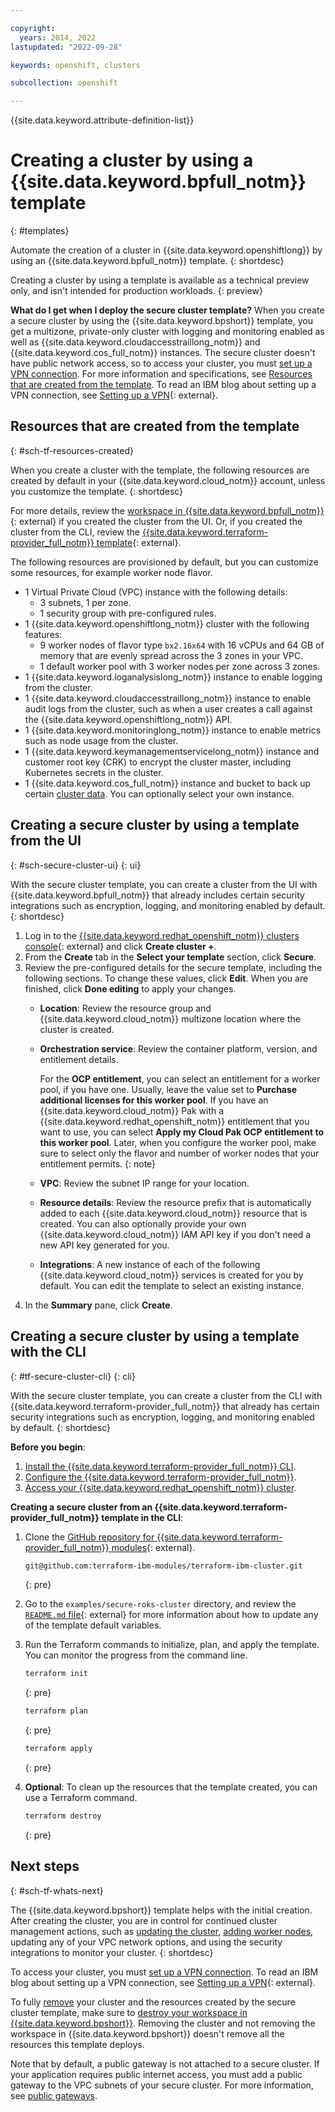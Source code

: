 ```yaml
---

copyright:
  years: 2014, 2022
lastupdated: "2022-09-28"

keywords: openshift, clusters

subcollection: openshift

---
```



{{site.data.keyword.attribute-definition-list}}



# Creating a cluster by using a {{site.data.keyword.bpfull_notm}} template
{: #templates}

Automate the creation of a cluster in {{site.data.keyword.openshiftlong}} by using an {{site.data.keyword.bpfull_notm}} template. 
{: shortdesc}

Creating a cluster by using a template is available as a technical preview only, and isn't intended for production workloads.
{: preview}

**What do I get when I deploy the secure cluster template?**
When you create a secure cluster by using the {{site.data.keyword.bpshort}} template, you get a multizone, private-only cluster with logging and monitoring enabled as well as {{site.data.keyword.cloudaccesstraillong_notm}} and {{site.data.keyword.cos_full_notm}} instances. The secure cluster doesn't have public network access, so to access your cluster, you must [set up a VPN connection](/docs/openshift?topic=openshift-cluster-access-wireguard). For more information and specifications, see [Resources that are created from the template](#sch-tf-resources-created). To read an IBM blog about setting up a VPN connection, see [Setting up a VPN](https://cms.ibm.com/cloud/blog/setting-up-a-vpn-between-ibm-cloud-vpc-and-your-home-office){: external}.


## Resources that are created from the template
{: #sch-tf-resources-created}

When you create a cluster with the template, the following resources are created by default in your {{site.data.keyword.cloud_notm}} account, unless you customize the template.
{: shortdesc}

For more details, review the [workspace in {{site.data.keyword.bpfull_notm}}](https://cloud.ibm.com/schematics/workspaces){: external} if you created the cluster from the UI. Or, if you created the cluster from the CLI, review the [{{site.data.keyword.terraform-provider_full_notm}} template](https://github.com/terraform-ibm-modules/terraform-ibm-cluster/tree/master/examples/secure-roks-cluster){: external}.

The following resources are provisioned by default, but you can customize some resources, for example worker node flavor.

*   1 Virtual Private Cloud (VPC) instance with the following details:
    *   3 subnets, 1 per zone.
    *   1 security group with pre-configured rules.
*   1 {{site.data.keyword.openshiftlong_notm}} cluster with the following features:
    *   9 worker nodes of flavor type `bx2.16x64` with 16 vCPUs and 64 GB of memory that are evenly spread across the 3 zones in your VPC.
    *   1 default worker pool with 3 worker nodes per zone across 3 zones.
*   1 {{site.data.keyword.loganalysislong_notm}} instance to enable logging from the cluster.
*   1 {{site.data.keyword.cloudaccesstraillong_notm}} instance to enable audit logs from the cluster, such as when a user creates a call against the {{site.data.keyword.openshiftlong_notm}} API.
*   1 {{site.data.keyword.monitoringlong_notm}} instance to enable metrics such as node usage from the cluster.
*   1 {{site.data.keyword.keymanagementservicelong_notm}} instance and customer root key (CRK) to encrypt the cluster master, including Kubernetes secrets in the cluster.
*   1 {{site.data.keyword.cos_full_notm}} instance and bucket to back up certain [cluster data](/docs/containers?topic=containers-service-arch#ibm-data). You can optionally select your own instance.


## Creating a secure cluster by using a template from the UI
{: #sch-secure-cluster-ui}
{: ui}

With the secure cluster template, you can create a cluster from the UI with {{site.data.keyword.bpfull_notm}} that already includes certain security integrations such as encryption, logging, and monitoring enabled by default.
{: shortdesc}

1. Log in to the [{{site.data.keyword.redhat_openshift_notm}} clusters console](https://cloud.ibm.com/kubernetes/clusters?platformType=openshift){: external} and click **Create cluster +**.
2. From the **Create** tab in the **Select your template** section, click **Secure**.
3. Review the pre-configured details for the secure template, including the following sections. To change these values, click **Edit**. When you are finished, click **Done editing** to apply your changes.
    - **Location**: Review the resource group and {{site.data.keyword.cloud_notm}} multizone location where the cluster is created.
    - **Orchestration service**: Review the container platform, version, and entitlement details.

        For the **OCP entitlement**, you can select an entitlement for a worker pool, if you have one. Usually, leave the value set to **Purchase additional licenses for this worker pool**. If you have an {{site.data.keyword.cloud_notm}} Pak with a {{site.data.keyword.redhat_openshift_notm}} entitlement that you want to use, you can select **Apply my Cloud Pak OCP entitlement to this worker pool**. Later, when you configure the worker pool, make sure to select only the flavor and number of worker nodes that your entitlement permits.
        {: note}

    - **VPC**: Review the subnet IP range for your location. 

    - **Resource details**: Review the resource prefix that is automatically added to each {{site.data.keyword.cloud_notm}} resource that is created. You can also optionally provide your own {{site.data.keyword.cloud_notm}} IAM API key if you don't need a new API key generated for you.
    - **Integrations**: A new instance of each of the following {{site.data.keyword.cloud_notm}} services is created for you by default. You can edit the template to select an existing instance.
4. In the **Summary** pane, click **Create**.

## Creating a secure cluster by using a template with the CLI
{: #tf-secure-cluster-cli}
{: cli}

With the secure cluster template, you can create a cluster from the CLI with {{site.data.keyword.terraform-provider_full_notm}} that already has certain security integrations such as encryption, logging, and monitoring enabled by default.
{: shortdesc}

**Before you begin**:
1. [Install the {{site.data.keyword.terraform-provider_full_notm}} CLI](/docs/ibm-cloud-provider-for-terraform?topic=ibm-cloud-provider-for-terraform-setup_cli).
2. [Configure the {{site.data.keyword.terraform-provider_full_notm}}](/docs/ibm-cloud-provider-for-terraform?topic=ibm-cloud-provider-for-terraform-provider-reference).
3. [Access your {{site.data.keyword.redhat_openshift_notm}} cluster](/docs/openshift?topic=openshift-access_cluster).

**Creating a secure cluster from an {{site.data.keyword.terraform-provider_full_notm}} template in the CLI**:

1. Clone the [GitHub repository for {{site.data.keyword.terraform-provider_full_notm}} modules](https://github.com/terraform-ibm-modules/terraform-ibm-cluster/){: external}.
    ```bash
    git@github.com:terraform-ibm-modules/terraform-ibm-cluster.git
    ```
    {: pre}

2. Go to the `examples/secure-roks-cluster` directory, and review the [`README.md` file](https://github.com/terraform-ibm-modules/terraform-ibm-cluster/tree/master/examples/secure-roks-cluster){: external} for more information about how to update any of the template default variables.
3. Run the Terraform commands to initialize, plan, and apply the template. You can monitor the progress from the command line.
    ```bash
    terraform init
    ```
    {: pre}

    ```bash
    terraform plan
    ```
    {: pre}

    ```bash
    terraform apply
    ```
    {: pre}

4. **Optional**: To clean up the resources that the template created, you can use a Terraform command.
    ```bash
    terraform destroy
    ```
    {: pre}



## Next steps
{: #sch-tf-whats-next}

The {{site.data.keyword.bpshort}} template helps with the initial creation. After creating the cluster, you are in control for continued cluster management actions, such as [updating the cluster](/docs/containers?topic=containers-update), [adding worker nodes](/docs/containers?topic=containers-add_workers), updating any of your VPC network options, and using the security integrations to monitor your cluster.
{: shortdesc} 

To access your cluster, you must [set up a VPN connection](/docs/openshift?topic=openshift-cluster-access-wireguard). To read an IBM blog about setting up a VPN connection, see [Setting up a VPN](https://cms.ibm.com/cloud/blog/setting-up-a-vpn-between-ibm-cloud-vpc-and-your-home-office){: external}.

To fully [remove](/docs/containers?topic=containers-remove) your cluster and the resources created by the secure cluster template, make sure to [destroy your workspace in {{site.data.keyword.bpshort}}](/docs/schematics?topic=schematics-workspace-setup#del-workspace). Removing the cluster and not removing the workspace in {{site.data.keyword.bpshort}} doesn't remove all the resources this template deploys.


Note that by default, a public gateway is not attached to a secure cluster. If your application requires public internet access, you must add a public gateway to the VPC subnets of your secure cluster. For more information, see [public gateways](/docs/openshift?topic=openshift-vpc-subnets#vpc_basics_pgw).









